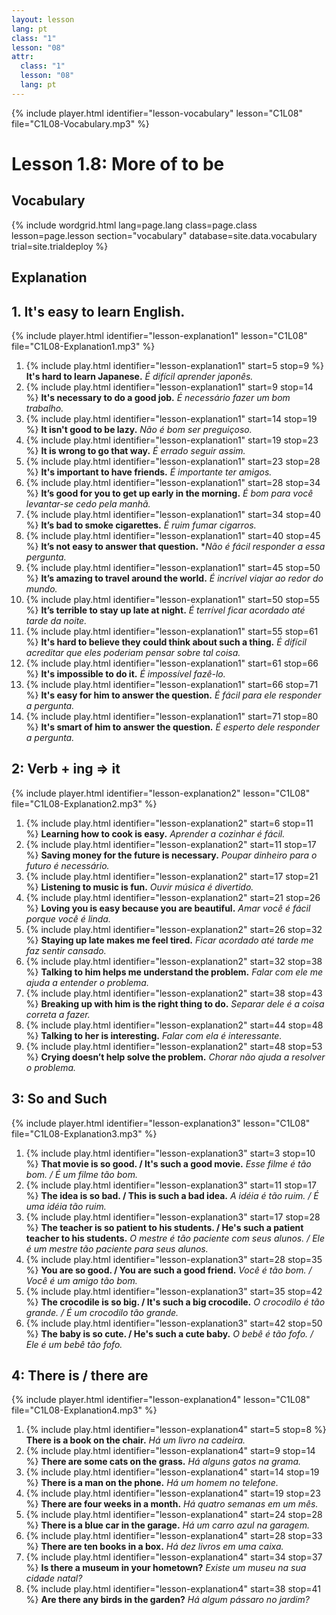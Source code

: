 ```yaml
---
layout: lesson
lang: pt
class: "1"
lesson: "08"
attr:
  class: "1"
  lesson: "08"
  lang: pt
---
```



{% include player.html identifier="lesson-vocabulary" lesson="C1L08" file="C1L08-Vocabulary.mp3" %}

# Lesson 1.8: More of to be 


## Vocabulary

{% include wordgrid.html lang=page.lang
		class=page.class 
		lesson=page.lesson 
		section="vocabulary"
		database=site.data.vocabulary 
		trial=site.trialdeploy %}


## Explanation

## 1. It's easy to learn English.

{% include player.html identifier="lesson-explanation1" lesson="C1L08" file="C1L08-Explanation1.mp3" %}


1. {% include play.html identifier="lesson-explanation1" start=5 stop=9 %} **It's hard to learn Japanese.** *É difícil aprender japonês.*  
2. {% include play.html identifier="lesson-explanation1" start=9 stop=14 %} **It's necessary to do a good job.** *É necessário fazer um bom trabalho.*
3. {% include play.html identifier="lesson-explanation1" start=14 stop=19 %} **It isn't good to be lazy.** *Não é bom ser preguiçoso.*
4. {% include play.html identifier="lesson-explanation1" start=19 stop=23 %} **It is wrong to go that way.** *É errado seguir assim.*
5. {% include play.html identifier="lesson-explanation1" start=23 stop=28 %} **It's important to have friends.** *É importante ter amigos.*
6. {% include play.html identifier="lesson-explanation1" start=28 stop=34 %} **It’s good for you to get up early in the morning.** *É bom para você levantar-se cedo pela manhã.*
7. {% include play.html identifier="lesson-explanation1" start=34 stop=40 %} **It’s bad to smoke cigarettes.** *É ruim fumar cigarros.*
8. {% include play.html identifier="lesson-explanation1" start=40 stop=45 %} **It’s not easy to answer that question.** **Não é fácil responder a essa pergunta.*
9. {% include play.html identifier="lesson-explanation1" start=45 stop=50 %} **It’s amazing to travel around the world.** *É incrível viajar ao redor do mundo.* 
10. {% include play.html identifier="lesson-explanation1" start=50 stop=55 %} **It’s terrible to stay up late at night.** *É terrível ficar acordado até tarde da noite.*
11. {% include play.html identifier="lesson-explanation1" start=55 stop=61 %} **It's hard to believe they could think about such a thing.** *É difícil acreditar que eles poderiam pensar sobre tal coisa.*
12. {% include play.html identifier="lesson-explanation1" start=61 stop=66 %} **It's impossible to do it.** *É impossível fazê-lo.*
13. {% include play.html identifier="lesson-explanation1" start=66 stop=71 %} **It's easy for him to answer the question.** *É fácil para ele responder a pergunta.*
14. {% include play.html identifier="lesson-explanation1" start=71 stop=80 %} **It's smart of him to answer the question.** *É esperto dele responder a pergunta.*



## 2: Verb + ing => it

{% include player.html identifier="lesson-explanation2" lesson="C1L08" file="C1L08-Explanation2.mp3" %}

1. {% include play.html identifier="lesson-explanation2" start=6 stop=11 %} **Learning how to cook is easy.** *Aprender a cozinhar é fácil.*
2. {% include play.html identifier="lesson-explanation2" start=11 stop=17 %} **Saving money for the future is necessary.** *Poupar dinheiro para o futuro é necessário.*
3. {% include play.html identifier="lesson-explanation2" start=17 stop=21 %} **Listening to music is fun.**  *Ouvir música é divertido.*
4. {% include play.html identifier="lesson-explanation2" start=21 stop=26 %} **Loving you is easy because you are beautiful.** *Amar você é fácil porque você é linda.*
5. {% include play.html identifier="lesson-explanation2" start=26 stop=32 %} **Staying up late makes me feel tired.** *Ficar acordado até tarde me faz sentir cansado.*
6. {% include play.html identifier="lesson-explanation2" start=32 stop=38 %} **Talking to him helps me understand the problem.** *Falar com ele me ajuda a entender o problema.*
7. {% include play.html identifier="lesson-explanation2" start=38 stop=43 %} **Breaking up with him is the right thing to do.** *Separar dele é a coisa correta a fazer.*
8. {% include play.html identifier="lesson-explanation2" start=44 stop=48 %} **Talking to her is interesting.** *Falar com ela é interessante.*
9. {% include play.html identifier="lesson-explanation2" start=48 stop=53 %} **Crying doesn’t help solve the problem.** *Chorar não ajuda a resolver o problema.*

## 3: So and Such  

{% include player.html identifier="lesson-explanation3" lesson="C1L08" file="C1L08-Explanation3.mp3" %}



1. {% include play.html identifier="lesson-explanation3" start=3 stop=10 %} **That movie is so good. / It's such a good movie.** *Esse filme é tão bom. / É um filme tão bom.*
2. {% include play.html identifier="lesson-explanation3" start=11 stop=17 %} **The idea is so bad. / This is such a bad idea.** *A idéia é tão ruim. / É uma idéia tão ruim.*
3. {% include play.html identifier="lesson-explanation3" start=17 stop=28 %} **The teacher is so patient to his students. / He's such a patient teacher to his students.** *O mestre é tão paciente com seus alunos. / Ele é um mestre tão paciente para seus alunos.*
4. {% include play.html identifier="lesson-explanation3" start=28 stop=35 %} **You are so good. / You are such a good friend.** *Você é tão bom. / Você é um amigo tão bom.*
5. {% include play.html identifier="lesson-explanation3" start=35 stop=42 %} **The crocodile is so big. / It's such a big crocodile.** *O crocodilo é tão grande. / 
É um crocodilo tão grande.*
6. {% include play.html identifier="lesson-explanation3" start=42 stop=50 %} **The baby is so cute. / He's such a cute baby.** *O bebê é tão fofo. / Ele é um bebê tão fofo.*


## 4: There is / there are 

{% include player.html identifier="lesson-explanation4" lesson="C1L08" file="C1L08-Explanation4.mp3" %}


1. {% include play.html identifier="lesson-explanation4" start=5 stop=8 %} **There is a book on the chair.** *Há um livro na cadeira.*
2. {% include play.html identifier="lesson-explanation4" start=9 stop=14 %} **There are some cats on the grass.** *Há alguns gatos na grama.*
3. {% include play.html identifier="lesson-explanation4" start=14 stop=19 %} **There is a man on the phone.** *Há um homem no telefone.*
4. {% include play.html identifier="lesson-explanation4" start=19 stop=23 %} **There are four weeks in a month.** *Há quatro semanas em um mês.*
5. {% include play.html identifier="lesson-explanation4" start=24 stop=28 %} **There is a blue car in the garage.** *Há um carro azul na garagem.*
6. {% include play.html identifier="lesson-explanation4" start=28 stop=33 %} **There are ten books in a box.** *Há dez livros em uma caixa.*
7. {% include play.html identifier="lesson-explanation4" start=34 stop=37 %} **Is there a museum in your hometown?** *Existe um museu na sua cidade natal?*
8. {% include play.html identifier="lesson-explanation4" start=38 stop=41 %} **Are there any birds in the garden?** *Há algum pássaro no jardim?*
